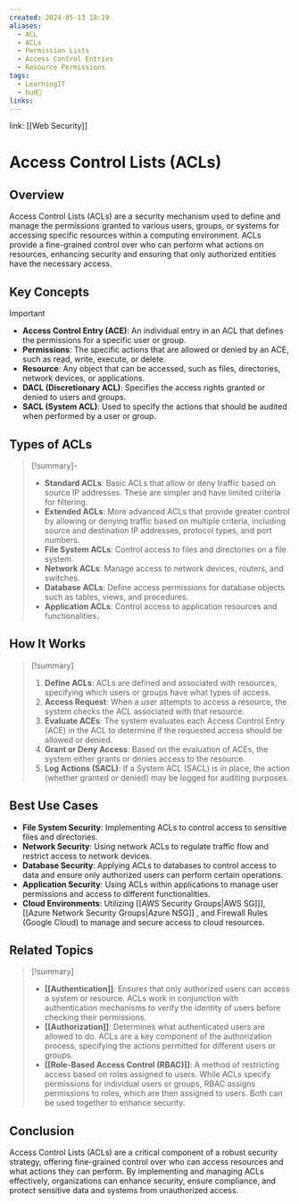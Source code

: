 ```yaml
---
created: 2024-05-13 18:19
aliases:
  - ACL
  - ACLs
  - Permission Lists
  - Access Control Entries
  - Resource Permissions
tags:
  - LearningIT
  - bud🌿
links:
---
```


link: [[Web Security]]

# Access Control Lists (ACLs)

## Overview

Access Control Lists (ACLs) are a security mechanism used to define and manage the permissions granted to various users, groups, or systems for accessing specific resources within a computing environment. ACLs provide a fine-grained control over who can perform what actions on resources, enhancing security and ensuring that only authorized entities have the necessary access.

## Key Concepts

> [!important]
> 
> - **Access Control Entry (ACE)**: An individual entry in an ACL that defines the permissions for a specific user or group.
> - **Permissions**: The specific actions that are allowed or denied by an ACE, such as read, write, execute, or delete.
> - **Resource**: Any object that can be accessed, such as files, directories, network devices, or applications.
> - **DACL (Discretionary ACL)**: Specifies the access rights granted or denied to users and groups.
> - **SACL (System ACL)**: Used to specify the actions that should be audited when performed by a user or group.

## Types of ACLs

> [!summary]-
> 
> - **Standard ACLs**: Basic ACLs that allow or deny traffic based on source IP addresses. These are simpler and have limited criteria for filtering.
> - **Extended ACLs**: More advanced ACLs that provide greater control by allowing or denying traffic based on multiple criteria, including source and destination IP addresses, protocol types, and port numbers.
> - **File System ACLs**: Control access to files and directories on a file system.
> - **Network ACLs**: Manage access to network devices, routers, and switches.
> - **Database ACLs**: Define access permissions for database objects such as tables, views, and procedures.
> - **Application ACLs**: Control access to application resources and functionalities.

## How It Works 

> [!summary] 
> 
>1. **Define ACLs**: ACLs are defined and associated with resources, specifying which users or groups have what types of access. 
>2. **Access Request**: When a user attempts to access a resource, the system checks the ACL associated with that resource. 
>3. **Evaluate ACEs**: The system evaluates each Access Control Entry (ACE) in the ACL to determine if the requested access should be allowed or denied. 
>4. **Grant or Deny Access**: Based on the evaluation of ACEs, the system either grants or denies access to the resource. 
>5. **Log Actions (SACL)**: If a System ACL (SACL) is in place, the action (whether granted or denied) may be logged for auditing purposes.

## Best Use Cases

- **File System Security**: Implementing ACLs to control access to sensitive files and directories.
- **Network Security**: Using network ACLs to regulate traffic flow and restrict access to network devices.
- **Database Security**: Applying ACLs to databases to control access to data and ensure only authorized users can perform certain operations.
- **Application Security**: Using ACLs within applications to manage user permissions and access to different functionalities.
- **Cloud Environments**: Utilizing [[AWS Security Groups|AWS SG]]], [[Azure Network Security Groups|Azure NSG]] , and Firewall Rules (Google Cloud) to manage and secure access to cloud resources.

## Related Topics 

> [!summary] 
> - **[[Authentication]]**: Ensures that only authorized users can access a system or resource. ACLs work in conjunction with authentication mechanisms to verify the identity of users before checking their permissions. 
> - **[[Authorization]]**: Determines what authenticated users are allowed to do. ACLs are a key component of the authorization process, specifying the actions permitted for different users or groups. 
> - **[[Role-Based Access Control (RBAC)]]**: A method of restricting access based on roles assigned to users. While ACLs specify permissions for individual users or groups, RBAC assigns permissions to roles, which are then assigned to users. Both can be used together to enhance security.


## Conclusion

Access Control Lists (ACLs) are a critical component of a robust security strategy, offering fine-grained control over who can access resources and what actions they can perform. By implementing and managing ACLs effectively, organizations can enhance security, ensure compliance, and protect sensitive data and systems from unauthorized access.


